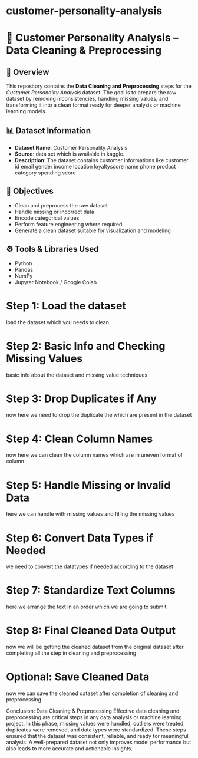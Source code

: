 ﻿# customer-personality-analysis
 # 🧹 Customer Personality Analysis – Data Cleaning & Preprocessing

## 📌 Overview

This repository contains the **Data Cleaning and Preprocessing** steps for the *Customer Personality Analysis* dataset. The goal is to prepare the raw dataset by removing inconsistencies, handling missing values, and transforming it into a clean format ready for deeper analysis or machine learning models.

## 📊 Dataset Information

- **Dataset Name**: Customer Personality Analysis
- **Source**: data set which is available in kaggle.
- **Description**: The dataset contains customer informations like 
customer id
email
gender 
income
location
loyaltyscore
name
phone
product category
spending score

## 🎯 Objectives

- Clean and preprocess the raw dataset
- Handle missing or incorrect data
- Encode categorical values
- Perform feature engineering where required
- Generate a clean dataset suitable for visualization and modeling

## ⚙️ Tools & Libraries Used

- Python
- Pandas
- NumPy
- Jupyter Notebook / Google Colab

# Step 1: Load the dataset
load the dataset which you needs to clean.

# Step 2: Basic Info and Checking Missing Values
basic info about the dataset and missing value techniques

# Step 3: Drop Duplicates if Any
now here we need to drop the duplicate the which are present in the dataset

# Step 4: Clean Column Names
now here we can clean the column names which are in uneven format of column

# Step 5: Handle Missing or Invalid Data
here we can handle with missing values and filling the missing values

# Step 6: Convert Data Types if Needed
we need to convert the datatypes if needed according to the dataset


# Step 7: Standardize Text Columns
here we arrange the text in an order which we are going to submit 

# Step 8: Final Cleaned Data Output
now we will be getting the cleaned dataset from the original dataset after completing all the step in cleaning and preprocessing

# Optional: Save Cleaned Data
now we can save the cleaned dataset after completion of cleaning and preprocessing

Conclusion: Data Cleaning & Preprocessing
Effective data cleaning and preprocessing are critical steps in any data analysis or machine learning project. In this phase, missing values were handled, outliers were treated, duplicates were removed, and data types were standardized. These steps ensured that the dataset was consistent, reliable, and ready for meaningful analysis. A well-prepared dataset not only improves model performance but also leads to more accurate and actionable insights.





